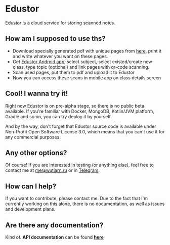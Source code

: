 # Edustor

Edustor is a cloud service for storing scanned notes.

## How am I supposed to use ths?

* Download specially generated pdf with unique pages from [here](https://edustor.ru/pdf), print it and write whatever 
  you want on these pages. 
* Get [Edustor Android app](https://gitlab.com/wutiarn/edustor-android), select subject, select existed/create new class,
  type topic (optional) and link pages with qr-code scanning.
* Scan used pages, put them to pdf and upload it to Edustor
* Now you can access these scans in mobile app on class details screen

## Cool! I wanna try it!

Right now Edustor is on pre-alpha stage, so there is no public beta available. If you're familiar with Docker, MongoDB,
 Kotlin/JVM platform, Gradle and so on, you can try deploy it by yourself.
 
And by the way, don't forget that Edustor source code is available under Non-Profit Open Software License 3.0, which
 means that you can't use it for any commercial purposes.
 
## Any other options? 
 
 Of course! If you are interested in testing (or anything else), feel free to contact me at me@wutiarn.ru or 
 in [Telegram](https://telegram.me/wutiarn).
 
## How can I help?

If you want to contribute, please contact me. Due to the fact that I'm currently working on this alone, there is no 
documentation, as well as issues and development plans.

## Are there any documentation?

Kind of. **API documentation** can be found [**here**](api/index)